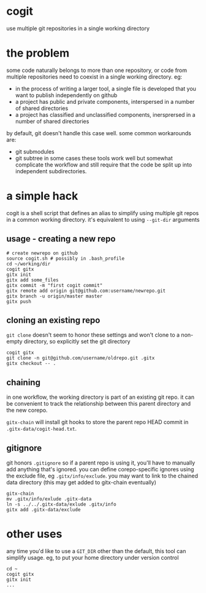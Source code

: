 # cogit
use multiple git repositories in a single working directory

# the problem
some code naturally belongs to more than one repository,
or code from multiple repositories need to coexist in a single working directory.
eg:
- in the process of writing a larger tool, a single file is developed that you want to publish independently on github
- a project has public and private components, interspersed in a number of shared directories
- a project has classified and unclassified components, inersprersed in a number of shared directories

by default, git doesn't handle this case well.
some common workarounds are:
- git submodules
- git subtree
in some cases these tools work well but somewhat complicate the workflow
and still require that the code be split up into independent subdirectories.


# a simple hack
cogit is a shell script that defines an alias to simplify using multiple git repos in a common working directory.
it's equivalent to using `--git-dir` arguments


## usage - creating a new repo
```
# create newrepo on github
source cogit.sh # possibly in .bash_profile
cd ~/working/dir
cogit gitx
gitx init
gitx add some_files
gitx commit -m "first cogit commit"
gitx remote add origin git@github.com:username/newrepo.git
gitx branch -u origin/master master
gitx push
```

## cloning an existing repo
`git clone` doesn't seem to honor these settings and won't clone to a non-empty directory,
so explicitly set the git directory
```
cogit gitx
git clone -n git@github.com/username/oldrepo.git .gitx
gitx checkout -- .
```


## chaining
in one workflow, the working directory is part of an existing git repo.
it can be convenient to track the relationship between this parent directory and the new corepo.

`gitx-chain` will install git hooks to store the parent repo HEAD commit in `.gitx-data/cogit-head.txt`.


## gitignore
git honors `.gitignore` so if a parent repo is using it, you'll have to manually add anything that's ignored.
you can define corepo-specific ignores using the exclude file, eg `.gitx/info/exclude`.
you may want to link to the chained data directory (this may get added to gitx-chain eventually)
```
gitx-chain
mv .gitx/info/exlude .gitx-data
ln -s ../../.gitx-data/exlude .gitx/info
gitx add .gitx-data/exclude
```

# other uses
any time you'd like to use a `GIT_DIR` other than the default, this tool can simplify usage.
eg, to put your home directory under version control
```
cd ~
cogit gitx
gitx init
...
```





